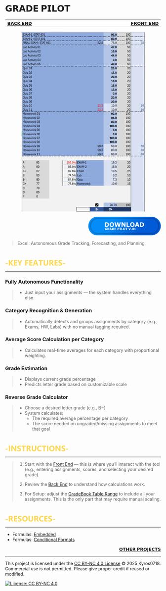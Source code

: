 # 𝗚𝗥𝗔𝗗𝗘 𝗣𝗜𝗟𝗢𝗧

<table>
  <tr>
    <td width="500px" align="left">
      <a href="./panel_backend.md">𝗕𝗔𝗖𝗞 𝗘𝗡𝗗</a>
    </td>
    <td width="500px" align="right">
      <a href="./panel_frontend.md">𝗙𝗥𝗢𝗡𝗧 𝗘𝗡𝗗</a>
    </td>
  </tr>
</table>

<div align="center">
  <img src=./images/GradePilotRepresentation.png width=400>
</div>

<div align="right">

[<img src=./images/Download%20Button%20LDA.png height=60> ](https://github.com/Kyros0718/Grade_Pilot/releases/download/GradePilot_v1.1.0/GradePilot_v1.1.0.xlsx)

</div>


> Excel: Autonomous Grade Tracking, Forecasting, and Planning


<br>

[<img src=./images/cw_-key_features-.png height=20>](./README.md)

****

### **Fully Autonomous Functionality**
>- Just input your assignments — the system handles everything else.

### **Category Recognition & Generation**
>- Automatically detects and groups assignments by category (e.g., Exams, HW, Labs) with no manual tagging required.

### **Average Score Calculation per Category**
>- Calculates real-time averages for each category with proportional weighting.

### **Grade Estimation**
>- Displays current grade percentage
>- Predicts letter grade based on customizable scale

### **Reverse Grade Calculator**
>- Choose a desired letter grade (e.g., B−)
>- System calculates:
>   - The required average percentage per category
>   - The score needed on ungraded/missing assignments to meet that goal

<br>

[<img src=./images/cw_-instructions-.png height=20> ](./README.md)

****

> 1. Start with the [Front End](./panel_frontend.md) — this is where you’ll interact with the tool (e.g., entering assignments, scores, and selecting your desired grade).
>
> 2. Review the [Back End](./panel_backend.md) to understand how calculations work.
>
> 3. For Setup: adjust the [GradeBook Table Range](./panel_backend.md#gradebook-range-semi-automatic-setup-required) to include all your assignments. This is the only part that may require manual scaling.

<br>

[<img src=./images/cw_-resources-.png height=20> ](./README.md)

****

- Formulas: [Embedded](./formulas_embedded.md)
- Formulas: [Conditional Formats](./formulas_conditional_format.md)

<div align="right">
  
  [𝗢𝗧𝗛𝗘𝗥 𝗣𝗥𝗢𝗝𝗘𝗖𝗧𝗦](https://github.com/Kyros0718/Excel_Projects/blob/main/README.md)
  
</div>

****

This project is licensed under the [CC BY-NC 4.0 License](./LICENSE) © 2025 Kyros0718.  
Commercial use is not permitted. Please give proper credit if reused or modified.

[![License: CC BY-NC 4.0](https://img.shields.io/badge/License-CC%20BY--NC%204.0-lightgrey.svg)](https://creativecommons.org/licenses/by-nc/4.0/)

